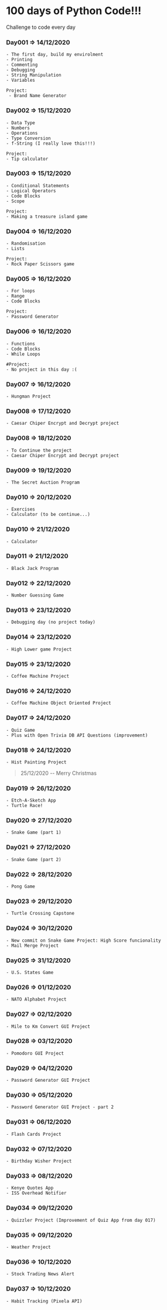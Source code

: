 # 100 days of Python Code!!!

Challenge to code every day 

### Day001 => 14/12/2020
    - The first day, build my envirolment 
    - Printing
    - Commenting
    - Debugging
    - String Manipulation 
    - Variables
    
    Project:
     - Brand Name Generator

### Day002 => 15/12/2020
    - Data Type
    - Numbers
    - Operations
    - Type Conversion
    - f-String (I really love this!!!)

    Project:    
    - Tip calculator

### Day003 => 15/12/2020
    - Conditional Statements
    - Logical Operators
    - Code Blocks
    - Scope
    
    Project:
    - Making a treasure island game

### Day004 => 16/12/2020
    - Randomisation
    - Lists

    Project:
    - Rock Paper Scissors game

### Day005 => 16/12/2020
    - For loops
    - Range
    - Code Blocks

    Project:
    - Password Generator

### Day006 => 16/12/2020
    - Functions
    - Code Blocks
    - While Loops

    #Project:
    - No project in this day :(

### Day007 => 16/12/2020

    - Hungman Project

### Day008 => 17/12/2020
    - Caesar Chiper Encrypt and Decrypt project

### Day008 => 18/12/2020
    - To Continue the project
    - Caesar Chiper Encrypt and Decrypt project

### Day009 => 19/12/2020
    - The Secret Auction Program

### Day010 => 20/12/2020
    - Exercises 
    - Calculator (to be continue...) 

### Day010 => 21/12/2020
    - Calculator

### Day011 => 21/12/2020
    - Black Jack Program

### Day012 => 22/12/2020
    - Number Guessing Game

### Day013 => 23/12/2020
    - Debugging day (no project today)

### Day014 => 23/12/2020
    - High Lower game Project

### Day015 => 23/12/2020
    - Coffee Machine Project

### Day016 => 24/12/2020
    - Coffee Machine Object Oriented Project

### Day017 => 24/12/2020
    - Quiz Game
    - Plus with Open Trivia DB API Questions (improvement)

### Day018 => 24/12/2020
    - Hist Painting Project

> 25/12/2020 -- Merry Christmas

### Day019 => 26/12/2020
    - Etch-A-Sketch App
    - Turtle Race!

### Day020 => 27/12/2020
    - Snake Game (part 1)

### Day021 => 27/12/2020
    - Snake Game (part 2)

### Day022 => 28/12/2020
    - Pong Game

### Day023 => 29/12/2020
    - Turtle Crossing Capstone

### Day024 => 30/12/2020
    - New commit on Snake Game Project: High Score funcionality
    - Mail Merge Project

### Day025 => 31/12/2020
    - U.S. States Game

### Day026 => 01/12/2020
    - NATO Alphabet Project

### Day027 => 02/12/2020
    - Mile to Km Convert GUI Project

### Day028 => 03/12/2020
    - Pomodoro GUI Project

### Day029 => 04/12/2020
    - Password Generator GUI Project

### Day030 => 05/12/2020
    - Password Generator GUI Project - part 2

### Day031 => 06/12/2020
    - Flash Cards Project

### Day032 => 07/12/2020
    - Birthday Wisher Project

### Day033 => 08/12/2020
    - Kenye Quotes App
    - ISS Overhead Notifier

### Day034 => 09/12/2020
    - Quizzler Project (Improvement of Quiz App from day 017)
    
### Day035 => 09/12/2020
    - Weather Project
    
### Day036 => 10/12/2020
    - Stock Trading News Alert

### Day037 => 10/12/2020
    - Habit Tracking (Pixela API)